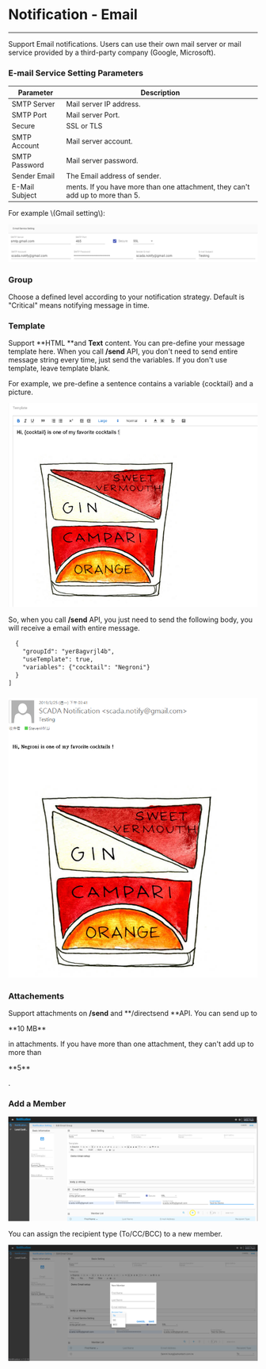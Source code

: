 # Notification - Email

---

Support Email notifications. Users can use their own mail server or mail service provided by a third-party company \(Google, Microsoft\).

### E-mail Service Setting Parameters

| Parameter | Description |
| --- | --- |
| SMTP Server | Mail server IP address. |
| SMTP Port | Mail server Port. |
| Secure | SSL or TLS |
| SMTP Account | Mail server account. |
| SMTP Password | Mail server password. |
| Sender Email | The Email address of sender. |
| E-Mail Subject | ments. If you have more than one attachment, they can't add up to more than 5. |

For example \\(Gmail setting\\):

![](/assets/email_setting.png)

### Group

Choose a defined level according to your notification strategy. Default is  "Critical"  means notifying message in time.

### Template

Support **HTML **and **Text** content. You can pre-define your message template here. When you call **/send** API, you don't need to send entire message string every time, just send the variables. If you don't use template, leave template blank.

For example, we pre-define a sentence contains a variable {cocktail} and a picture.

![](/assets/email_template1.png)

So, when you call **/send** API, you just need to send the following body, you will receive a email with entire message.

```
  {
    "groupId": "yer8agvrjl4b",
    "useTemplate": true,
    "variables": {"cocktail": "Negroni"}
  }
]
```

### ![](/assets/email_template2.png)

### 

### Attachements

Support attachments on **/send** and **/directsend **API. You can send up to

\*\*10 MB\*\*

in attachments. If you have more than one attachment, they can't add up to more than

\*\*5\*\*

.

### Add a Member

![](/assets/Email_demo_add.png)

You can assign the recipient type \(To/CC/BCC\) to a new member.

![](/assets/Email_cc.png)

